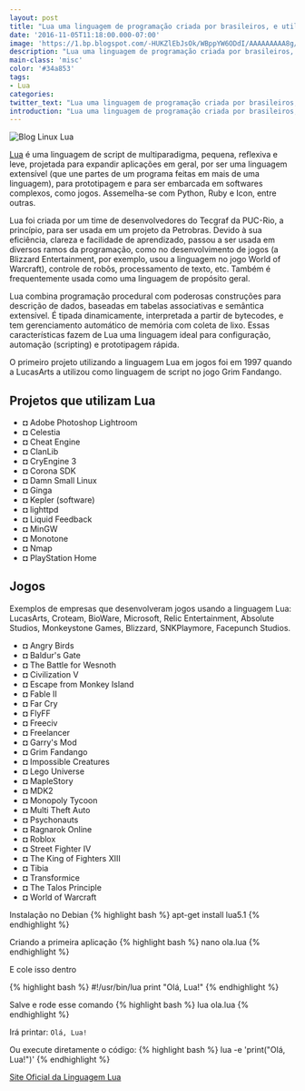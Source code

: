 ```yaml
---
layout: post
title: "Lua uma linguagem de programação criada por brasileiros, e utilizada pelo mundo"
date: '2016-11-05T11:18:00.000-07:00'
image: 'https://1.bp.blogspot.com/-HUKZlEbJsOk/WBppYW6ODdI/AAAAAAAAA8g/Z5r6qKNdo-EHj-QVV0113Tn885pbho7WACLcB/s72-c/Blog%2BLinux%2BLua%2B.jpg'
description: "Lua uma linguagem de programação criada por brasileiros, e utilizada pelo mundo"
main-class: 'misc'
color: '#34a853'
tags:
- Lua
categories:
twitter_text: "Lua uma linguagem de programação criada por brasileiros, e utilizada pelo mundo"
introduction: "Lua uma linguagem de programação criada por brasileiros, e utilizada pelo mundo"
---
```


![Blog Linux Lua](https://1.bp.blogspot.com/-HUKZlEbJsOk/WBppYW6ODdI/AAAAAAAAA8g/Z5r6qKNdo-EHj-QVV0113Tn885pbho7WACLcB/s1600/Blog%2BLinux%2BLua%2B.jpg)

[Lua](http://www.lua.org/portugues.html) é uma linguagem de script de multiparadigma, pequena, reflexiva e leve, projetada para expandir aplicações em geral, por ser uma linguagem extensível (que une partes de um programa feitas em mais de uma linguagem), para prototipagem e para ser embarcada em softwares complexos, como jogos. Assemelha-se com Python, Ruby e Icon, entre outras.

Lua foi criada por um time de desenvolvedores do Tecgraf da PUC-Rio, a princípio, para ser usada em um projeto da Petrobras. Devido à sua eficiência, clareza e facilidade de aprendizado, passou a ser usada em diversos ramos da programação, como no desenvolvimento de jogos (a Blizzard Entertainment, por exemplo, usou a linguagem no jogo World of Warcraft), controle de robôs, processamento de texto, etc. Também é frequentemente usada como uma linguagem de propósito geral.

Lua combina programação procedural com poderosas construções para descrição de dados, baseadas em tabelas associativas e semântica extensível. É tipada dinamicamente, interpretada a partir de bytecodes, e tem gerenciamento automático de memória com coleta de lixo. Essas características fazem de Lua uma linguagem ideal para configuração, automação (scripting) e prototipagem rápida.

O primeiro projeto utilizando a linguagem Lua em jogos foi em 1997 quando a LucasArts a utilizou como linguagem de script no jogo Grim Fandango.

## Projetos que utilizam Lua


- ◘ Adobe Photoshop Lightroom
- ◘ Celestia
- ◘ Cheat Engine
- ◘ ClanLib
- ◘ CryEngine 3
- ◘ Corona SDK
- ◘ Damn Small Linux
- ◘ Ginga
- ◘ Kepler (software)
- ◘ lighttpd
- ◘ Liquid Feedback
- ◘ MinGW
- ◘ Monotone
- ◘ Nmap
- ◘ PlayStation Home


## Jogos

Exemplos de empresas que desenvolveram jogos usando a linguagem Lua: LucasArts, Croteam, BioWare, Microsoft, Relic Entertainment, Absolute Studios, Monkeystone Games, Blizzard, SNKPlaymore, Facepunch Studios.

- ◘ Angry Birds
- ◘ Baldur's Gate
- ◘ The Battle for Wesnoth
- ◘ Civilization V
- ◘ Escape from Monkey Island
- ◘ Fable II
- ◘ Far Cry
- ◘ FlyFF
- ◘ Freeciv
- ◘ Freelancer
- ◘ Garry's Mod
- ◘ Grim Fandango
- ◘ Impossible Creatures
- ◘ Lego Universe
- ◘ MapleStory
- ◘ MDK2
- ◘ Monopoly Tycoon
- ◘ Multi Theft Auto
- ◘ Psychonauts
- ◘ Ragnarok Online
- ◘ Roblox
- ◘ Street Fighter IV
- ◘ The King of Fighters XIII
- ◘ Tibia
- ◘ Transformice
- ◘ The Talos Principle
- ◘ World of Warcraft

Instalação no Debian
{% highlight bash %}
apt-get install lua5.1
{% endhighlight %}

Criando a primeira aplicação
{% highlight bash %}
nano ola.lua
{% endhighlight %}

E cole isso dentro


{% highlight bash %}
#!/usr/bin/lua
print "Olá, Lua!"
{% endhighlight %}


Salve e rode esse comando
{% highlight bash %}
lua ola.lua
{% endhighlight %}

Irá printar:
`Olá, Lua!`

Ou execute diretamente o código:
{% highlight bash %}
lua -e 'print("Olá, Lua!")'
{% endhighlight %}

[Site Oficial da Linguagem Lua](http://www.lua.org/portugues.html)
